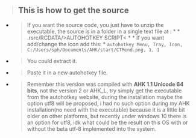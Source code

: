  > This is how to get the source
 > ---
   + > If you want the source code, you just have to unzip the executable, the source is in a folder in a single text file at : 
    *  * .rsrc/RCDATA/>AUTOHOTKEY SCRIPT< *
    *  If you want add/change the icon add this:
    *  ```autohotkey
    Menu, Tray, Icon, C:/Users/sph/Documents/AHK/start/CTMend.png, 1, 1```

 + > You could extract it.
 + > Paste it in a new autohotkey file.
 + > Remember this version was compiled with **AHK 1.1 Unicode 64 bits**, not the version 2 or AHK_L, try simply get the
     executable from the autohotkey website, during the installation maybe the option utf8 will be proposed,
     i had no such option during my AHK installation(no need with the executable) because it is a little bit
     older on other platforms, but recently under windows 10 there is an option for utf8, idk what could be the
     result on this OS with or without the beta utf-8 implemented into the system.
